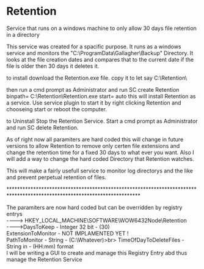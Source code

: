 # Retention
Service that runs on a windows machine to only allow 30 days file retention in a directory

This service was created for a spacific purpose.
It runs as a windows service and monitors the "C:\ProgramData\Gallagher\Backup\" Directory. 
It looks at the file creation dates and compares that to the current date if the file is older then 30 days it deletes it.

to install download the Retention.exe file. copy it to let say C:\Retention\

then run a cmd prompt as Administrator and run SC create Retention binpath= C:\Retention\Retention.exe start= auto
this will install Retention as a service.
Use service plugin to start it by right clicking Retention and chooseing start or reboot the computer.

to Uninstall Stop the Retention Service.
Start a cmd prompt as Administrator and run SC delete Retention.

As of right now all paramiters are hard coded this will change in future versions to allow Retention to remove only certen file extensions 
and change the retention time for a fixed 30 days to what ever you want.
Also I will add a way to change the hard coded Directory that Retention watches.

This will make a fairly usefull service to monitor log directorys and the like and prevent perpetual retention of files.<br>

*************************************************************************************************************************<br>

The paramiters are now hard coded but can be overridden by registry entrys <br>
----> HKEY_LOCAL_MACHINE\SOFTWARE\WOW6432Node\Retention<br>
      ---->DaysToKeep - Integer 32 bit - (30)<br>
           ExtensionToMonitor - NOT IMPLAMENTED YET !<br>
           PathToMonitor - String - (C:\Whatever\)>br>
           TimeOfDayToDeleteFiles - String in - (HH:mm) format<br>
 I will be writing a GUI to create and manage this Registry Entry abd thus manage the Retention Service<br>
 
